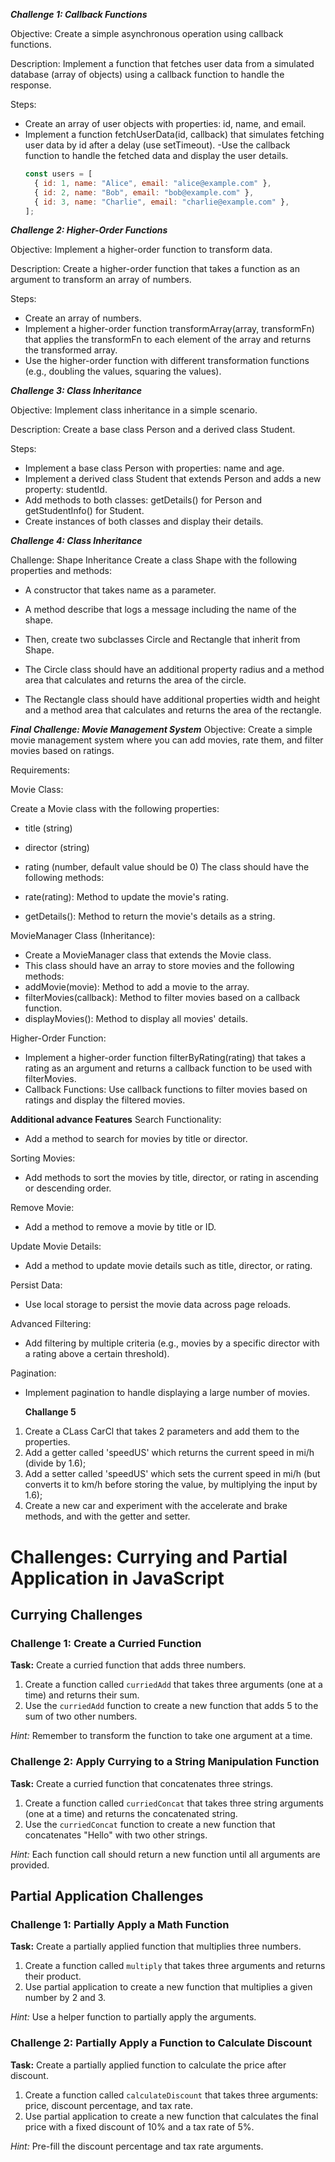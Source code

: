 **_Challenge 1: Callback Functions_**

Objective: Create a simple asynchronous operation using callback functions.

Description: Implement a function that fetches user data from a simulated database (array of objects) using a callback function to handle the response.

Steps:

- Create an array of user objects with properties: id, name, and email.
- Implement a function fetchUserData(id, callback) that simulates fetching user data by id after a delay (use setTimeout).
  -Use the callback function to handle the fetched data and display the user details.
  ```js
  const users = [
    { id: 1, name: "Alice", email: "alice@example.com" },
    { id: 2, name: "Bob", email: "bob@example.com" },
    { id: 3, name: "Charlie", email: "charlie@example.com" },
  ];
  ```

**_Challenge 2: Higher-Order Functions_**

Objective: Implement a higher-order function to transform data.

Description: Create a higher-order function that takes a function as an argument to transform an array of numbers.

Steps:

- Create an array of numbers.
- Implement a higher-order function transformArray(array, transformFn) that applies the transformFn to each element of the array and returns the transformed array.
- Use the higher-order function with different transformation functions (e.g., doubling the values, squaring the values).

**_Challenge 3: Class Inheritance_**

Objective: Implement class inheritance in a simple scenario.

Description: Create a base class Person and a derived class Student.

Steps:

- Implement a base class Person with properties: name and age.
- Implement a derived class Student that extends Person and adds a new property: studentId.
- Add methods to both classes: getDetails() for Person and getStudentInfo() for Student.
- Create instances of both classes and display their details.

**_Challenge 4: Class Inheritance_**

Challenge: Shape Inheritance
Create a class Shape with the following properties and methods:

- A constructor that takes name as a parameter.
- A method describe that logs a message including the name of the shape.
- Then, create two subclasses Circle and Rectangle that inherit from Shape.

- The Circle class should have an additional property radius and a method area that calculates and returns the area of the circle.
- The Rectangle class should have additional properties width and height and a method area that calculates and returns the area of the rectangle.

**_Final Challenge: Movie Management System_**
Objective:
Create a simple movie management system where you can add movies, rate them, and filter movies based on ratings.

Requirements:

Movie Class:

Create a Movie class with the following properties:

- title (string)
- director (string)
- rating (number, default value should be 0)
  The class should have the following methods:

- rate(rating): Method to update the movie's rating.
- getDetails(): Method to return the movie's details as a string.

MovieManager Class (Inheritance):

- Create a MovieManager class that extends the Movie class.
- This class should have an array to store movies and the following methods:
- addMovie(movie): Method to add a movie to the array.
- filterMovies(callback): Method to filter movies based on a callback function.
- displayMovies(): Method to display all movies' details.

Higher-Order Function:

- Implement a higher-order function filterByRating(rating) that takes a rating as an argument and returns a callback function to be used with filterMovies.
- Callback Functions:
  Use callback functions to filter movies based on ratings and display the filtered movies.

**Additional advance Features**
Search Functionality:

- Add a method to search for movies by title or director.

Sorting Movies:

- Add methods to sort the movies by title, director, or rating in ascending or descending order.

Remove Movie:

- Add a method to remove a movie by title or ID.

Update Movie Details:

- Add a method to update movie details such as title, director, or rating.

Persist Data:

- Use local storage to persist the movie data across page reloads.

Advanced Filtering:

- Add filtering by multiple criteria (e.g., movies by a specific director with a rating above a certain threshold).

Pagination:

- Implement pagination to handle displaying a large number of movies.

  **Challange 5**

1. Create a CLass CarCl that takes 2 parameters and add them to the properties.
2. Add a getter called 'speedUS' which returns the current speed in mi/h (divide by 1.6);
3. Add a setter called 'speedUS' which sets the current speed in mi/h (but converts it to km/h before storing the value, by multiplying the input by 1.6);
4. Create a new car and experiment with the accelerate and brake methods, and with the getter and setter.

# Challenges: Currying and Partial Application in JavaScript

## Currying Challenges

### Challenge 1: Create a Curried Function

**Task:** Create a curried function that adds three numbers.

1. Create a function called `curriedAdd` that takes three arguments (one at a time) and returns their sum.
2. Use the `curriedAdd` function to create a new function that adds 5 to the sum of two other numbers.

_Hint:_ Remember to transform the function to take one argument at a time.

### Challenge 2: Apply Currying to a String Manipulation Function

**Task:** Create a curried function that concatenates three strings.

1. Create a function called `curriedConcat` that takes three string arguments (one at a time) and returns the concatenated string.
2. Use the `curriedConcat` function to create a new function that concatenates "Hello" with two other strings.

_Hint:_ Each function call should return a new function until all arguments are provided.

## Partial Application Challenges

### Challenge 1: Partially Apply a Math Function

**Task:** Create a partially applied function that multiplies three numbers.

1. Create a function called `multiply` that takes three arguments and returns their product.
2. Use partial application to create a new function that multiplies a given number by 2 and 3.

_Hint:_ Use a helper function to partially apply the arguments.

### Challenge 2: Partially Apply a Function to Calculate Discount

**Task:** Create a partially applied function to calculate the price after discount.

1. Create a function called `calculateDiscount` that takes three arguments: price, discount percentage, and tax rate.
2. Use partial application to create a new function that calculates the final price with a fixed discount of 10% and a tax rate of 5%.

_Hint:_ Pre-fill the discount percentage and tax rate arguments.
